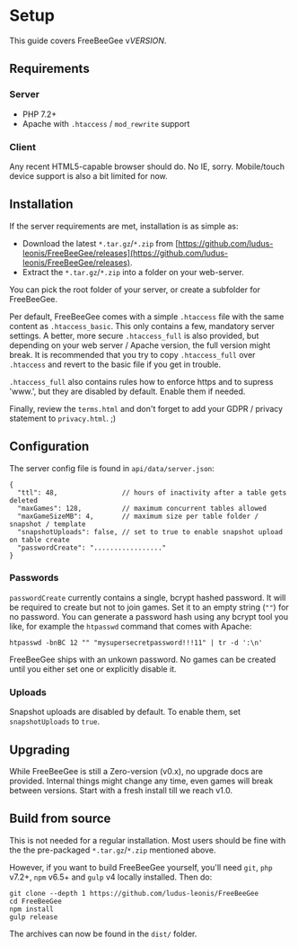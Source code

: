 # Setup

This guide covers FreeBeeGee v$VERSION$.

## Requirements

### Server

* PHP 7.2+
* Apache with `.htaccess` / `mod_rewrite` support

### Client

Any recent HTML5-capable browser should do. No IE, sorry. Mobile/touch device support is also a bit limited for now.

## Installation

If the server requirements are met, installation is as simple as:

* Download the latest `*.tar.gz`/`*.zip` from [https://github.com/ludus-leonis/FreeBeeGee/releases](https://github.com/ludus-leonis/FreeBeeGee/releases).
* Extract the `*.tar.gz`/`*.zip` into a folder on your web-server.

You can pick the root folder of your server, or create a subfolder for FreeBeeGee.

Per default, FreeBeeGee comes with a simple `.htaccess` file with the same content as `.htaccess_basic`. This only contains a few, mandatory server settings. A better, more secure `.htaccess_full` is also provided, but depending on your web server / Apache version, the full version might break. It is recommended that you try to copy `.htaccess_full` over `.htaccess` and revert to the basic file if you get in trouble.

`.htaccess_full` also contains rules how to enforce https and to supress 'www.', but they are disabled by default. Enable them if needed.

Finally, review the `terms.html` and don't forget to add your GDPR / privacy statement to `privacy.html`. ;)

## Configuration

The server config file is found in `api/data/server.json`:

```
{
  "ttl": 48,                // hours of inactivity after a table gets deleted
  "maxGames": 128,          // maximum concurrent tables allowed
  "maxGameSizeMB": 4,       // maximum size per table folder / snapshot / template
  "snapshotUploads": false, // set to true to enable snapshot upload on table create
  "passwordCreate": "................."
}
```

### Passwords

`passwordCreate` currently contains a single, bcrypt hashed password. It will be required to create but not to join games. Set it to an empty string (`""`) for no password. You can generate a password hash using any bcrypt tool you like, for example the `htpasswd` command that comes with Apache:

```
htpasswd -bnBC 12 "" "mysupersecretpassword!!!11" | tr -d ':\n'
```

FreeBeeGee ships with an unkown password. No games can be created until you either set one or explicitly disable it.

### Uploads

Snapshot uploads are disabled by default. To enable them, set `snapshotUploads` to `true`.

## Upgrading

While FreeBeeGee is still a Zero-version (v0.x), no upgrade docs are provided. Internal things might change any time, even games will break between versions. Start with a fresh install till we reach v1.0.

## Build from source

This is not needed for a regular installation. Most users should be fine with the the pre-packaged `*.tar.gz`/`*.zip` mentioned above.

However, if you want to build FreeBeeGee yourself, you'll need `git`, `php` v7.2+, `npm` v6.5+ and `gulp` v4 locally installed. Then do:

```
git clone --depth 1 https://github.com/ludus-leonis/FreeBeeGee
cd FreeBeeGee
npm install
gulp release
```

The archives can now be found in the `dist/` folder.
